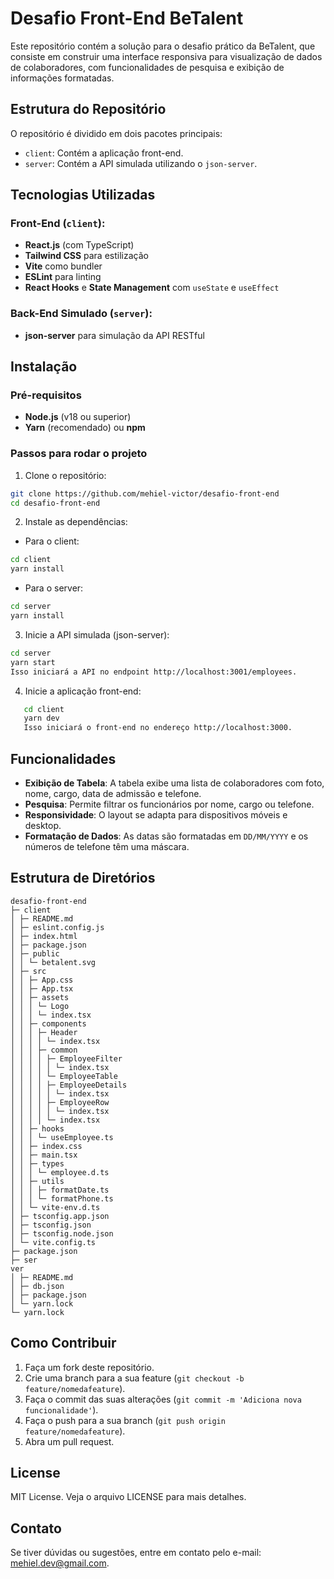 # Desafio Front-End BeTalent

Este repositório contém a solução para o desafio prático da BeTalent, que consiste em construir uma interface responsiva para visualização de dados de colaboradores, com funcionalidades de pesquisa e exibição de informações formatadas.

## Estrutura do Repositório

O repositório é dividido em dois pacotes principais:

- `client`: Contém a aplicação front-end.
- `server`: Contém a API simulada utilizando o `json-server`.

## Tecnologias Utilizadas

### Front-End (`client`):

- **React.js** (com TypeScript)
- **Tailwind CSS** para estilização
- **Vite** como bundler
- **ESLint** para linting
- **React Hooks** e **State Management** com `useState` e `useEffect`

### Back-End Simulado (`server`):

- **json-server** para simulação da API RESTful

## Instalação

### Pré-requisitos

- **Node.js** (v18 ou superior)
- **Yarn** (recomendado) ou **npm**

### Passos para rodar o projeto

1. Clone o repositório:

```bash
git clone https://github.com/mehiel-victor/desafio-front-end
cd desafio-front-end
```

2. Instale as dependências:

- Para o client:

```bash
cd client
yarn install
```

- Para o server:

```bash
cd server
yarn install
```

3. Inicie a API simulada (json-server):

```bash
cd server
yarn start
Isso iniciará a API no endpoint http://localhost:3001/employees.
```

4. Inicie a aplicação front-end:

```bash
   cd client
   yarn dev
   Isso iniciará o front-end no endereço http://localhost:3000.
```

## Funcionalidades

- **Exibição de Tabela**: A tabela exibe uma lista de colaboradores com foto, nome, cargo, data de admissão e telefone.
- **Pesquisa**: Permite filtrar os funcionários por nome, cargo ou telefone.
- **Responsividade**: O layout se adapta para dispositivos móveis e desktop.
- **Formatação de Dados**: As datas são formatadas em `DD/MM/YYYY` e os números de telefone têm uma máscara.

## Estrutura de Diretórios

```
desafio-front-end
├─ client
│ ├─ README.md
│ ├─ eslint.config.js
│ ├─ index.html
│ ├─ package.json
│ ├─ public
│ │ └─ betalent.svg
│ ├─ src
│ │ ├─ App.css
│ │ ├─ App.tsx
│ │ ├─ assets
│ │ │ └─ Logo
│ │ │ └─ index.tsx
│ │ ├─ components
│ │ │ ├─ Header
│ │ │ │ └─ index.tsx
│ │ │ ├─ common
│ │ │ │ ├─ EmployeeFilter
│ │ │ │ │ └─ index.tsx
│ │ │ │ └─ EmployeeTable
│ │ │ │ ├─ EmployeeDetails
│ │ │ │ │ └─ index.tsx
│ │ │ │ ├─ EmployeeRow
│ │ │ │ │ └─ index.tsx
│ │ │ │ └─ index.tsx
│ │ ├─ hooks
│ │ │ └─ useEmployee.ts
│ │ ├─ index.css
│ │ ├─ main.tsx
│ │ ├─ types
│ │ │ └─ employee.d.ts
│ │ ├─ utils
│ │ │ ├─ formatDate.ts
│ │ │ └─ formatPhone.ts
│ │ └─ vite-env.d.ts
│ ├─ tsconfig.app.json
│ ├─ tsconfig.json
│ ├─ tsconfig.node.json
│ └─ vite.config.ts
├─ package.json
├─ ser
ver
│ ├─ README.md
│ ├─ db.json
│ ├─ package.json
│ └─ yarn.lock
└─ yarn.lock
```

## Como Contribuir

1. Faça um fork deste repositório.
2. Crie uma branch para a sua feature (`git checkout -b feature/nomedafeature`).
3. Faça o commit das suas alterações (`git commit -m 'Adiciona nova funcionalidade'`).
4. Faça o push para a sua branch (`git push origin feature/nomedafeature`).
5. Abra um pull request.

## License

MIT License. Veja o arquivo LICENSE para mais detalhes.

## Contato

Se tiver dúvidas ou sugestões, entre em contato pelo e-mail: [mehiel.dev@gmail.com](mailto:mehiel.dev@gmail.com).
